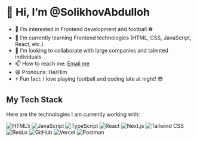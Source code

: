 # 👋 Hi, I’m @SolikhovAbdulloh

- 👀 I’m interested in Frontend development and football ⚽
- 🌱 I’m currently learning Frontend technologies (HTML, CSS, JavaScript, React, etc.)
- 💞️ I’m looking to collaborate with large companies and talented individuals
- 📫 How to reach me: [Email me](mailto:your-email@example.com)
- 😄 Pronouns: He/Him
- ⚡ Fun fact: I love playing football and coding late at night! 😎

## My Tech Stack

Here are the technologies I am currently working with:

![HTML5](https://cdn.jsdelivr.net/npm/simple-icons@latest/icons/html5.svg)
![JavaScript](https://cdn.jsdelivr.net/npm/simple-icons@latest/icons/javascript.svg)
![TypeScript](https://cdn.jsdelivr.net/npm/simple-icons@latest/icons/typescript.svg)
![React](https://cdn.jsdelivr.net/npm/simple-icons@latest/icons/react.svg)
![Next.js](https://cdn.jsdelivr.net/npm/simple-icons@latest/icons/nextdotjs.svg)
![Tailwind CSS](https://cdn.jsdelivr.net/npm/simple-icons@latest/icons/tailwindcss.svg)
![Redux](https://cdn.jsdelivr.net/npm/simple-icons@latest/icons/redux.svg)
![GitHub](https://cdn.jsdelivr.net/npm/simple-icons@latest/icons/github.svg)
![Vercel](https://cdn.jsdelivr.net/npm/simple-icons@latest/icons/vercel.svg)
![Postman](https://cdn.jsdelivr.net/npm/simple-icons@latest/icons/postman.svg)
